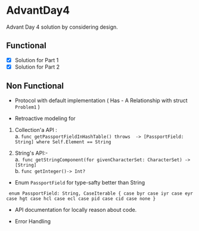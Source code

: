 # AdvantDay4
Advant Day 4 solution by considering design.

## Functional
- [x]  Solution for Part 1
- [x]  Solution for Part 2

## Non Functional
-  Protocol with default implementation ( Has - A Relationship with struct `Problem1` )

-  Retroactive modeling for  <br />
1. Collection'a API : <br />
  a. `func getPassportFieldInHashTable() throws  -> [PassportField: String] where Self.Element == String`
  
2. String's API:- <br />
  a.` func getStringComponent(for givenCharacterSet: CharacterSet) -> [String]` <br />
  b. `func getInteger()-> Int?` <br />
  
-  Enum `PassportField` for type-safty better than String 

` enum PassportField: String, CaseIterable {
     case byr
     case iyr
     case eyr
     case hgt
     case hcl
     case ecl
     case pid
     case cid
     case none
 }`
 
-  API documentation for locally reason about code. 

-  Error Handling 

